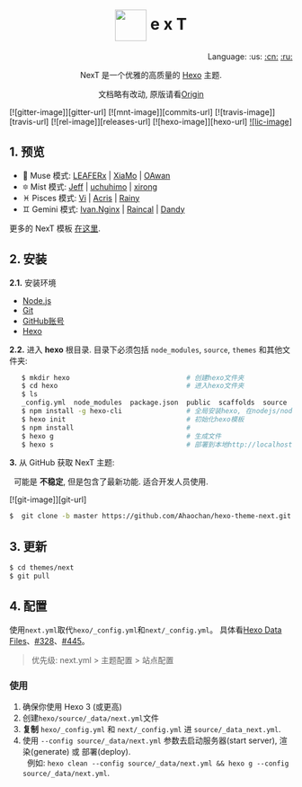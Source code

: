 # <div align="center"><a title="Go to homepage" href="https://github.com/iissnan/hexo-theme-next"><img align="center" width="56" height="56" src="../../blob/master/source/images/logo.svg"></a> e x T</div>

<div align="right">Language: :us:
<a title="Chinese" href="docs/zh-CN/README.md">:cn:</a>
<a title="Russian" href="docs/ru/README.md">:ru:</a></div>

<p align="center">NexT 是一个优雅的高质量的 <a href="http://hexo.io">Hexo</a> 主题. </p>
<p align="center">文档略有改动, 原版请看<a href="docs/zh-CN/README.md">Origin</a></p>


[![gitter-image]][gitter-url]
[![mnt-image]][commits-url]
[![travis-image]][travis-url]
[![rel-image]][releases-url]
[![hexo-image]][hexo-url]
[![lic-image]](LICENSE)

## 1. 预览

* :heart_decoration: Muse 模式: [LEAFERx](https://leaferx.online) | [XiaMo](https://notes.wanghao.work) | [OAwan](https://oawan.me)
* :six_pointed_star: Mist 模式: [Jeff](https://blog.zzbd.org) | [uchuhimo](http://uchuhimo.me) | [xirong](http://www.ixirong.com)
* :pisces: Pisces 模式: [Vi](http://notes.iissnan.com) | [Acris](https://acris.me) | [Rainy](https://rainylog.com)
* :gemini: Gemini 模式: [Ivan.Nginx](https://almostover.ru) | [Raincal](https://raincal.com) | [Dandy](https://dandyxu.me)

更多的 NexT 模板 [在这里](https://github.com/iissnan/hexo-theme-next/issues/119).

## 2. 安装
**2.1.** 安装环境
- [Node.js](https://nodejs.org/zh-cn/)
- [Git](https://git-for-windows.github.io/)
- [GitHub账号](https://github.com/)
- [Hexo](https://hexo.io/zh-cn/index.html)

**2.2.** 进入 **hexo** 根目录. 目录下必须包括 `node_modules`, `source`, `themes` 和其他文件夹:
```sh
   $ mkdir hexo                             # 创建hexo文件夹
   $ cd hexo                                # 进入hexo文件夹
   $ ls
   _config.yml  node_modules  package.json  public  scaffolds  source  themes
   $ npm install -g hexo-cli                # 全局安装hexo, 在nodejs/node_modules下
   $ hexo init                              # 初始化hexo模板
   $ npm install                            #
   $ hexo g                                 # 生成文件
   $ hexo s                                 # 部署到本地http://localhost:4000/上, 用浏览器打开即可。
```

**3.** 从 GitHub 获取 NexT 主题:

   可能是 **不稳定**, 但是包含了最新功能. 适合开发人员使用.
   
   [![git-image]][git-url]

   ```sh
   $  git clone -b master https://github.com/Ahaochan/hexo-theme-next.git themes/next
   ```

## 3. 更新

```sh
$ cd themes/next
$ git pull
```

## 4. 配置
使用`next.yml`取代`hexo/_config.yml`和`next/_config.yml`。
具体看[Hexo Data Files](https://hexo.io/zh-cn/docs/data-files.html)、[#328](https://github.com/iissnan/hexo-theme-next/issues/328)、[#445](https://github.com/iissnan/hexo-theme-next/issues/445)。

> 优先级: next.yml > 主题配置 > 站点配置

### 使用

1. 确保你使用 Hexo 3 (或更高)
2. 创建`hexo/source/_data/next.yml`文件
3. **复制** `hexo/_config.yml` 和 `next/_config.yml` 进 `source/_data_next.yml`.
4. 使用 `--config source/_data/next.yml` 参数去启动服务器(start server), 渲染(generate) 或 部署(deploy).\
   例如: `hexo clean --config source/_data/next.yml && hexo g --config source/_data/next.yml`.
